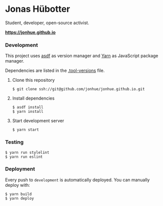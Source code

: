 # Jonas Hübotter

Student, developer, open-source activist.

**https://jonhue.github.io**

### Development

This project uses [asdf](https://github.com/asdf-vm/asdf) as version manager and [Yarn](https://github.com/yarnpkg/yarn) as JavaScript package manager.

Dependencies are listed in the [.tool-versions](.tool-versions) file.

1. Clone this repository

    `$ git clone ssh://git@github.com/jonhue/jonhue.github.io.git`

2. Install dependencies

    ```
    $ asdf install
    $ yarn install
    ```

5. Start development server

    `$ yarn start`

### Testing

```
$ yarn run stylelint
$ yarn run eslint
```

### Deployment

Every push to `development` is automatically deployed. You can manually deploy with:

```
$ yarn build
$ yarn deploy
```
